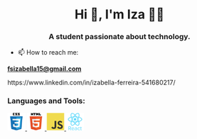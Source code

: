 <h1 align="center">Hi 👋, I'm Iza 👩‍💻</h1>
<h3 align="center">A student passionate about technology.</h3>

- 📫 How to reach me:

<b> **fsizabella15@gmail.com** </b>
<p>https://www.linkedin.com/in/izabella-ferreira-541680217/ </p>

<h3 align="left"></h3>
<p align="left">
</p>


<p> <h3 align="left">Languages and Tools:</h3> </p>
<p align="left"> <a href="https://www.w3schools.com/css/" target="_blank" rel="noreferrer"> <img src="https://raw.githubusercontent.com/devicons/devicon/master/icons/css3/css3-original-wordmark.svg" alt="css3" width="40" height="40"/> </a> <a href="https://www.w3.org/html/" target="_blank" rel="noreferrer"> <img src="https://raw.githubusercontent.com/devicons/devicon/master/icons/html5/html5-original-wordmark.svg" alt="html5" width="40" height="40"/> </a> <a href="https://developer.mozilla.org/en-US/docs/Web/JavaScript" target="_blank" rel="noreferrer"> <img src="https://raw.githubusercontent.com/devicons/devicon/master/icons/javascript/javascript-original.svg" alt="javascript" width="40" height="40"/> </a> <a href="https://reactjs.org/" target="_blank" rel="noreferrer"> <img src="https://raw.githubusercontent.com/devicons/devicon/master/icons/react/react-original-wordmark.svg" alt="react" width="40" height="40"/> </a> </p>

